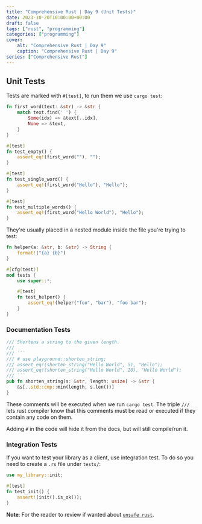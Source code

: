 ```yaml
---
title: "Comprehensive Rust | Day 9 (Unit Tests)"
date: 2023-10-20T10:00:00+00:00
draft: false
tags: ["rust", "programming"]
categories: ["programming"]
cover:
    alt: "Comprehensive Rust | Day 9"
    caption: "Comprehensive Rust | Day 9"
series: ["Comprehensive Rust"]
---
```


## Unit Tests

Tests are marked with `#[test]`, to run them we use `cargo test`:

```rust
fn first_word(text: &str) -> &str {
    match text.find(' ') {
        Some(idx) => &text[..idx],
        None => &text,
    }
}

#[test]
fn test_empty() {
    assert_eq!(first_word(""), "");
}

#[test]
fn test_single_word() {
    assert_eq!(first_word("Hello"), "Hello");
}

#[test]
fn test_multiple_words() {
    assert_eq!(first_word("Hello World"), "Hello");
}
```

They're usually placed in a nested module inside the file you're
trying to test:

```rust
fn helper(a: &str, b: &str) -> String {
    format!("{a} {b}")
}

#[cfg(test)]
mod tests {
    use super::*;

    #[test]
    fn test_helper() {
        assert_eq!(helper("foo", "bar"), "foo bar");
    }
}
```

### Documentation Tests

```rust
/// Shortens a string to the given length.
///
/// ```
/// # use playground::shorten_string;
/// assert_eq!(shorten_string("Hello World", 5), "Hello");
/// assert_eq!(shorten_string("Hello World", 20), "Hello World");
/// ```
pub fn shorten_string(s: &str, length: usize) -> &str {
    &s[..std::cmp::min(length, s.len())]
}
```

These comments will be executed when we run `cargo test`. The triple
`///` lets rust compiler know that this comments must be read or
executed if they contain any code on them.

Adding `#` in the code will hide it from the docs, but will still compile/run it.

### Integration Tests

If you want to test your library as a client, use integration test. To do so
you need to create a `.rs` file under `tests/`:

```rust
use my_library::init;

#[test]
fn test_init() {
    assert!(init().is_ok());
}
```

**Note**: For the reader to review if wanted about [`unsafe rust`](https://gist.github.com/samgj18/f2030bd6d53520039637631559b9f8c0).
